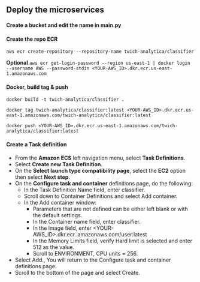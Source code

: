 ## Deploy the microservices

#### Create a bucket and edit the name in main.py 

#### Create the repo ECR
`aws ecr create-repository --repository-name twich-analytica/classifier`

**Optional**
`aws ecr get-login-password --region us-east-1 | docker login --username AWS --password-stdin <YOUR-AWS_ID>.dkr.ecr.us-east-1.amazonaws.com`

#### Docker, build tag & push

`docker build -t twich-analytica/classifier .`

`docker tag twich-analytica/classifier:latest <YOUR-AWS_ID>.dkr.ecr.us-east-1.amazonaws.com/twich-analytica/classifier:latest`

`docker push <YOUR-AWS_ID>.dkr.ecr.us-east-1.amazonaws.com/twich-analytica/classifier:latest`

#### Create a Task definition
- From the **Amazon ECS** left navigation menu, select **Task Definitions**.
- Select **Create new Task Definition**.
- On the **Select launch type compatibility page**, select the **EC2** option then select **Next step**.
- On the **Configure task and container** definitions page, do the following:
  - In the Task Definition Name field, enter classifier.
  - Scroll down to Container Definitions and select Add container.
  - In the Add container window:
     - Parameters that are not defined can be either left blank or with the default settings.
     - In the Container name field, enter classifier.
     - In the Image field, enter <YOUR-AWS_ID>.dkr.ecr.<YOU-REGION>.amazonaws.com/user:latest
     - In the Memory Limits field, verify Hard limit is selected and enter 512 as the value.
     - Scroll to ENVIRONMENT, CPU units = 256.
- Select Add., You will return to the Configure task and container definitions page.
- Scroll to the bottom of the page and select Create.
